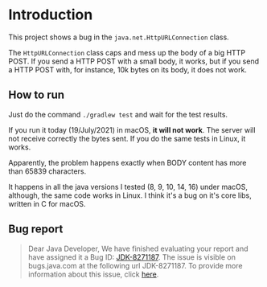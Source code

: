 # Introduction
This project shows a bug in the `java.net.HttpURLConnection` class.

The `HttpURLConnection` class caps and mess up the body of a big HTTP POST.
If you send a HTTP POST with a small body, it works, but if you send a HTTP POST with, for instance, 10k bytes on its body, it does not work.

## How to run

Just do the command `./gradlew test` and wait for the test results.

If you run it today (19/July/2021) in macOS, **it will not work**. The server will not receive correctly the bytes sent.
If you do the same tests in Linux, it works.

Apparently, the problem happens exactly when BODY content has more than 65839 characters.

It happens in all the java versions I tested (8, 9, 10, 14, 16) under macOS, although, the same code works in Linux.
I think it's a bug on it's core libs, written in C for macOS.

## Bug report
> Dear Java Developer,
> We have finished evaluating your report and have assigned it a Bug ID: [JDK-8271187](http://bugs.java.com/bugdatabase/view_bug.do?bug_id=JDK-8271187). The issue is visible on bugs.java.com at the following url JDK-8271187.
> To provide more information about this issue, click [here](http://bugreport.java.com/bugreport/bug_info.do?bug_id=2DDDAD295EF793A0D6A926A6C8D21EF5).
